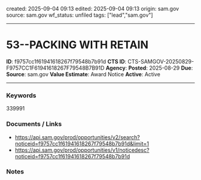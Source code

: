 created: 2025-09-04 09:13
edited: 2025-09-04 09:13
origin: sam.gov
source: sam.gov
wf_status: unfiled
tags: ["lead","sam.gov"]

---

# 53--PACKING WITH RETAIN

**ID**: f9757cc1f61941618267f79548b7b91d
**CTS ID**: CTS-SAMGOV-20250829-F9757CC1F61941618267F79548B7B91D
**Agency**: 
**Posted**: 2025-08-29
**Due**: 
**Source**: sam.gov
**Value Estimate**: Award Notice
**Active**: Active

---

### Keywords
339991

### Documents / Links
- <https://api.sam.gov/prod/opportunities/v2/search?noticeid=f9757cc1f61941618267f79548b7b91d&limit=1>
- <https://api.sam.gov/prod/opportunities/v1/noticedesc?noticeid=f9757cc1f61941618267f79548b7b91d>

### Notes

